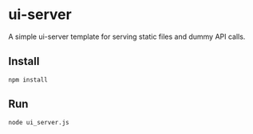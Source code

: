# ui-server
A simple ui-server template for serving static files and dummy API calls.

## Install
`npm install`

## Run
`node ui_server.js`
